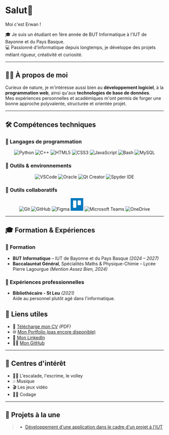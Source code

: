 # Salut👋

Moi c'est Erwan !

🎓 Je suis un étudiant en 1ère année de BUT Informatique à l'IUT de Bayonne et du Pays Basque. \
💻 Passionné d'informatique depuis longtemps, je développe des projets mêlant rigueur, créativité et curiosité.

---

## 🧑‍💻 À propos de moi

Curieux de nature, je m'intéresse aussi bien au **développement logiciel**, à la **programmation web**, ainsi qu'aux **technologies de base de données**.  
Mes expériences personnelles et académiques m'ont permis de forger une bonne approche polyvalente, structurée et orientée projet.

---

## 🛠️ Compétences techniques

### 🔹 Langages de programmation
<p align="center">
  <img src="https://cdn.jsdelivr.net/gh/devicons/devicon/icons/python/python-original.svg" alt="Python" width="40" height="40"/>
  <img src="https://cdn.jsdelivr.net/gh/devicons/devicon/icons/cplusplus/cplusplus-original.svg" alt="C++" width="40" height="40"/>
  <img src="https://cdn.jsdelivr.net/gh/devicons/devicon/icons/html5/html5-original.svg" alt="HTML5" width="40" height="40"/>
  <img src="https://cdn.jsdelivr.net/gh/devicons/devicon/icons/css3/css3-original.svg" alt="CSS3" width="40" height="40"/>
  <img src="https://cdn.jsdelivr.net/gh/devicons/devicon/icons/javascript/javascript-original.svg" alt="JavaScript" width="40" height="40"/>
  <img src="https://cdn.jsdelivr.net/gh/devicons/devicon/icons/bash/bash-original.svg" alt="Bash" width="40" height="40"/>
  <img src="https://cdn.jsdelivr.net/gh/devicons/devicon/icons/mysql/mysql-original.svg" alt="MySQL" width="40" height="40"/>
</p>

### 🔹 Outils & environnements
<p align="center">
  <img src="https://cdn.jsdelivr.net/gh/devicons/devicon/icons/vscode/vscode-original.svg" alt="VSCode" width="40" height="40"/>
  <img src="https://cdn.jsdelivr.net/gh/devicons/devicon/icons/oracle/oracle-original.svg" alt="Oracle" width="40" height="40"/>
  <img src="https://upload.wikimedia.org/wikipedia/commons/0/0b/Qt_logo_2016.svg" alt="Qt Creator" width="40" height="40"/>
  <img src="https://upload.wikimedia.org/wikipedia/commons/7/7e/Spyder_logo.svg" alt="Spyder IDE" width="40" height="40"/>
</p>

### 🔹 Outils collaboratifs
<p align="center">
  <img src="https://cdn.jsdelivr.net/gh/devicons/devicon/icons/git/git-original.svg" alt="Git" width="40" height="40"/>
  <img src="https://cdn.jsdelivr.net/gh/devicons/devicon/icons/github/github-original.svg" alt="GitHub" width="40" height="40"/>
  <img src="https://upload.wikimedia.org/wikipedia/commons/3/33/Figma-logo.svg" alt="Figma" width="40" height="40"/>
  <img src="https://raw.githubusercontent.com/edent/SuperTinyIcons/master/images/svg/trello.svg" alt="Trello" width="40" height="40"/>
  <img src="https://camo.githubusercontent.com/09766092d9832619d780b7b84c03c78693b632ba01d32028587c94532395498b/68747470733a2f2f75706c6f61642e77696b696d656469612e6f72672f77696b6970656469612f636f6d6d6f6e732f7468756d622f632f63392f4d6963726f736f66745f4f66666963655f5465616d735f2532383230313825453225383025393370726573656e742532392e7376672f38303070782d4d6963726f736f66745f4f66666963655f5465616d735f2532383230313825453225383025393370726573656e742532392e7376672e706e67" alt="Microsoft Teams" width="40" height="40"/>
  <img src="https://camo.githubusercontent.com/c209ec7db04c684344e5159fadb9f3931e2685e7929891fbbc2ce6197d37492d/68747470733a2f2f75706c6f61642e77696b696d656469612e6f72672f77696b6970656469612f636f6d6d6f6e732f7468756d622f332f33632f4d6963726f736f66745f4f66666963655f4f6e6544726976655f2532383230313925453225383025393370726573656e742532392e7376672f3132303070782d4d6963726f736f66745f4f66666963655f4f6e6544726976655f2532383230313925453225383025393370726573656e742532392e7376672e706e67" alt="OneDrive" width="40" height="40"/>
</p>

---

## 🎓 Formation & Expériences

### 🏫 Formation
- **BUT Informatique** – IUT de Bayonne et du Pays Basque *(2024 – 2027)*
- **Baccalauréat Général**, Spécialités Maths & Physique-Chimie – Lycée Pierre Lagourgue *(Mention Assez Bien, 2024)*

### 💼 Expériences professionnelles
- **Bibliothécaire - St Leu** *(2021)*  
  Aide au personnel plutôt agé dans l'informatique.

## 🔗 Liens utiles

- 📄 [Télécharge mon CV](./CV_Erwan_Hoarau) *(PDF)*
- 🌐 [Mon Portfolio (pas encore disponible)](#)
- 💼 [Mon LinkedIn](https://www.linkedin.com/in/erwan-hoarau/)
- 🧑‍💻 [Mon GitHub](https://github.com/ErwanH7)

---

## 🎯 Centres d'intérêt

- 🚴‍♂️ L'escalade, l'escrime, le volley
- 🎶 Musique  
- 🎬 Les jeux vidéo 
- 👨‍💻 Codage  

---

## 🚀 Projets à la une
> - [Développement d'une application dans le cadre d'un projet à l'IUT](https://github.com/ErwanH7/S2.01)
<!--
**ErwanH7/ErwanH7** is a ✨ _special_ ✨ repository because its `README.md` (this file) appears on your GitHub profile.

Here are some ideas to get you started:

- 🔭 I’m currently working on ...
- 🌱 I’m currently learning ...
- 👯 I’m looking to collaborate on ...
- 🤔 I’m looking for help with ...
- 💬 Ask me about ...
- 📫 How to reach me: ...
- 😄 Pronouns: ...
- ⚡ Fun fact: ...
-->
